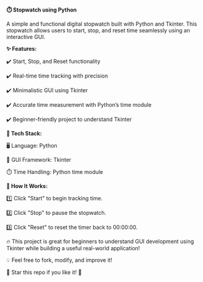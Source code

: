 **⏱️ Stopwatch using Python**

A simple and functional digital stopwatch built with Python and Tkinter. This stopwatch allows users to start, stop, and reset time seamlessly using an interactive GUI.

**✨ Features:**

✔️ Start, Stop, and Reset functionality

✔️ Real-time time tracking with precision

✔️ Minimalistic GUI using Tkinter

✔️ Accurate time measurement with Python’s time module

✔️ Beginner-friendly project to understand Tkinter

**🔧 Tech Stack:**

🖥️ Language: Python

🎨 GUI Framework: Tkinter

⏱️ Time Handling: Python time module

**📌 How It Works:**

1️⃣ Click "Start" to begin tracking time.

2️⃣ Click "Stop" to pause the stopwatch.

3️⃣ Click "Reset" to reset the timer back to 00:00:00.

🔥 This project is great for beginners to understand GUI development using Tkinter while building a useful real-world application!

💡 Feel free to fork, modify, and improve it!

🚀 Star this repo if you like it! 🌟
